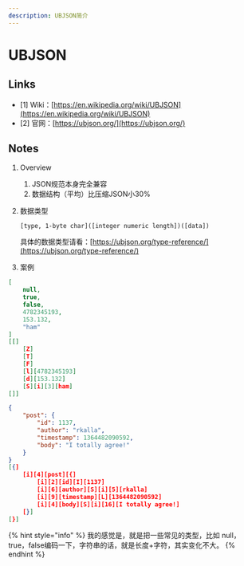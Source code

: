 ```yaml
---
description: UBJSON简介
---
```


# UBJSON

## Links

* \[1] Wiki：[https://en.wikipedia.org/wiki/UBJSON](https://en.wikipedia.org/wiki/UBJSON)
* \[2] 官网：[https://ubjson.org/](https://ubjson.org/)

## Notes

1. Overview
   1. JSON规范本身完全兼容
   2. 数据结构（平均）比压缩JSON小30%
2.  数据类型

    ```
    [type, 1-byte char]([integer numeric length])([data])
    ```

    具体的数据类型请看：[https://ubjson.org/type-reference/](https://ubjson.org/type-reference/)
3. 案例

```json
[
    null,
    true,
    false,
    4782345193,
    153.132,
    "ham"
]
[[]
    [Z]
    [T]
    [F]
    [l][4782345193]
    [d][153.132]
    [S][i][3][ham]
[]]
```

```json
{
    "post": {
        "id": 1137,
        "author": "rkalla",
        "timestamp": 1364482090592,
        "body": "I totally agree!"
    }
}
[{]
    [i][4][post][{]
        [i][2][id][I][1137]
        [i][6][author][S][i][5][rkalla]
        [i][9][timestamp][L][1364482090592]
        [i][4][body][S][i][16][I totally agree!]
    [}]
[}]
```

{% hint style="info" %}
我的感觉是，就是把一些常见的类型，比如 null，true，false编码一下，字符串的话，就是长度+字符，其实变化不大。
{% endhint %}
